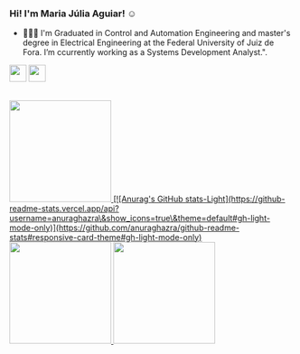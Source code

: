  ### Hi! I'm Maria Júlia Aguiar! ☺


- 👩🏻‍💻 I'm Graduated in Control and Automation Engineering and master's degree in Electrical Engineering at the Federal University of Juiz de Fora.   I’m ccurrently working as a Systems Development Analyst.".

<div> 

   <a href="https://www.linkedin.com/in/mariajuliarosaaguiar/" target="_blank"><img height="30" src="https://img.shields.io/badge/-LinkedIn-%230077B5?style=for-the-badge&logo=linkedin&logoColor=white" target="_blank"></a> 
 	<a href = "mailto:juliarosaguiar@gmail.com"><img height="30" src="https://img.shields.io/badge/-juliarosaguiar@gmail.com-c14438?style=flat-square&logo=Gmail&logoColor=white&link=mailto:juliarosaguiar@gmail.com)" target="_blank"></a>

 
 
 
</div>

##

</div>
  <a href="https://github.com/MariaJuliaAguiar">
 <img height="180em" src=https://github-readme-stats.vercel.app/api?username=MariaJuliaAguiar\&show_icons=true\&theme=dark#gh-dark-mode-only/>
[![Anurag's GitHub stats-Light](https://github-readme-stats.vercel.app/api?username=anuraghazra\&show_icons=true\&theme=default#gh-light-mode-only)](https://github.com/anuraghazra/github-readme-stats#responsive-card-theme#gh-light-mode-only)

  <img height="180em" src="https://github-readme-stats.vercel.app/api?username=MariaJuliaAguiar&show_icons=true&theme=dracula&include_all_commits=true&count_private=true"/>
  <img height="180em" src="https://github-readme-stats.vercel.app/api/top-langs/?username=MariaJuliaAguiar&layout=compact&langs_count=7&theme=dracula"/>

</div>
